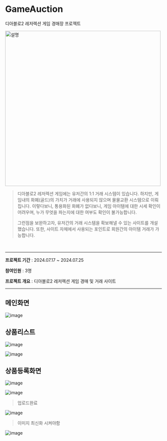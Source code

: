 # GameAuction
디아블로2 레저렉션 게임 경매장 프로젝트

<img src="https://blog.kakaocdn.net/dn/XGoLN/btrcM1gMkA4/J6Yn1ZZpeTjpj3lz7WTsC1/img.jpg" alt="설명" width="500" />

<br/>

> 디아블로2 레저렉션 게임에는 유저간의 1:1 거래 시스템이 있습니다.
> 하지만, 게임내의 화폐(골드)의 가치가 거래에 사용되지 않으며 물물교환 시스템으로 이뤄집니다.
> 이렇다보니, 통용화된 화폐가 없다보니, 게임 아이템에 대한 시세 확인이 어려우며, 누가 무엇을 파는지에 대한 여부도 확인이 불가능합니다.
>
> 그런점을 보완하고자, 유저간의 거래 시스템을 확보해낼 수 있는 사이트를 개설했습니다.
> 또한, 사이트 자체에서 사용되는 포인트로 회원간의 아이템 거래가 가능합니다.

<br/>

***

**프로젝트 기간** : 2024.07.17 ~ 2024.07.25

**참여인원** : 3명

**프로젝트 개요** : 디아블로2 레저렉션 게임 경매 및 거래 사이트
<br/>

***

## 메인화면
![image](https://github.com/user-attachments/assets/be748d5b-fbea-44df-9e45-26b0798c45e6)

## 상품리스트
![image](https://github.com/user-attachments/assets/d62e370e-3726-4139-b019-5287365a554c)

![image](https://github.com/user-attachments/assets/6f222c1d-5163-421b-87ef-35bd1f231971)

## 상품등록화면
![image](https://github.com/user-attachments/assets/703436be-1e46-4ec2-b9cd-e0b7c0485cdb)

![image](https://github.com/user-attachments/assets/db48d3b5-ad5c-4633-9e63-718db1c2620c)

> 업로드완료

![image](https://github.com/user-attachments/assets/790ba3b0-112f-4a7d-9b2f-498de4218093)

> 이미지 최신화 시켜야함

![image](https://github.com/user-attachments/assets/94870fbe-cc2e-4f9d-b6b8-87b8f9d9df48)


